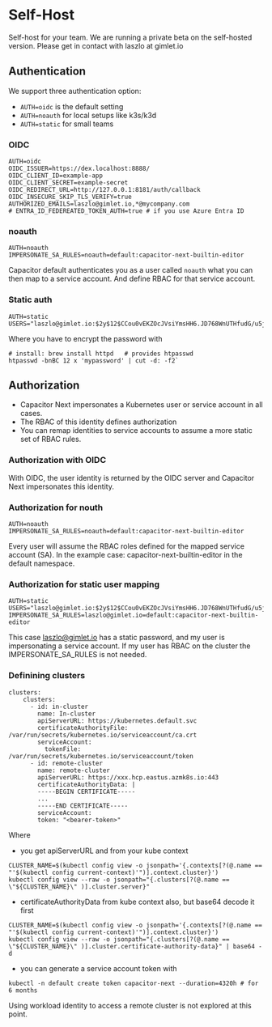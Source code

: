 # Self-Host

Self-host for your team. We are running a private beta on the self-hosted version. Please get in contact with laszlo at gimlet.io

## Authentication

We support three authentication option:
- `AUTH=oidc` is the default setting
- `AUTH=noauth` for local setups like k3s/k3d
- `AUTH=static` for small teams

### OIDC

```
AUTH=oidc
OIDC_ISSUER=https://dex.localhost:8888/
OIDC_CLIENT_ID=example-app
OIDC_CLIENT_SECRET=example-secret
OIDC_REDIRECT_URL=http://127.0.0.1:8181/auth/callback
OIDC_INSECURE_SKIP_TLS_VERIFY=true
AUTHORIZED_EMAILS=laszlo@gimlet.io,*@mycompany.com
# ENTRA_ID_FEDEREATED_TOKEN_AUTH=true # if you use Azure Entra ID
```

### noauth

```
AUTH=noauth
IMPERSONATE_SA_RULES=noauth=default:capacitor-next-builtin-editor
```

Capacitor default authenticates you as a user called `noauth` what you can then map to a service account. And define RBAC for that service account.

### Static auth

```
AUTH=static
USERS="laszlo@gimlet.io:$2y$12$CCou0vEKZOcJVsiYmsHH6.JD768WnUTHfudG/u5jWjNcAzgItdbgG"
```

Where you have to encrypt the password with

```
# install: brew install httpd   # provides htpasswd
htpasswd -bnBC 12 x 'mypassword' | cut -d: -f2`
```

## Authorization

- Capacitor Next impersonates a Kubernetes user or service account in all cases.
- The RBAC of this identity defines authorization
- You can remap identities to service accounts to assume a more static set of RBAC rules.

### Authorization with OIDC

With OIDC, the user identity is returned by the OIDC server and Capacitor Next impersonates this identity.

### Authorization for nouth

```
AUTH=noauth
IMPERSONATE_SA_RULES=noauth=default:capacitor-next-builtin-editor
```

Every user will assume the RBAC roles defined for the mapped service account (SA). In the example case: capacitor-next-builtin-editor in the default namespace.

### Authorization for static user mapping

```
AUTH=static
USERS="laszlo@gimlet.io:$2y$12$CCou0vEKZOcJVsiYmsHH6.JD768WnUTHfudG/u5jWjNcAzgItdbgG[,anotheruser:password]"
IMPERSONATE_SA_RULES=laszlo@gimlet.io=default:capacitor-next-builtin-editor
```

This case laszlo@gimlet.io has a static password, and my user is impersonating a service account. If my user has RBAC on the cluster the IMPERSONATE_SA_RULES is not needed.

### Definining clusters

```
clusters:
    clusters:
      - id: in-cluster
        name: In-cluster
        apiServerURL: https://kubernetes.default.svc
        certificateAuthorityFile: /var/run/secrets/kubernetes.io/serviceaccount/ca.crt
        serviceAccount:
          tokenFile: /var/run/secrets/kubernetes.io/serviceaccount/token
      - id: remote-cluster
        name: remote-cluster
        apiServerURL: https://xxx.hcp.eastus.azmk8s.io:443
        certificateAuthorityData: |
        -----BEGIN CERTIFICATE-----
        ...
        -----END CERTIFICATE-----
        serviceAccount:
        token: "<bearer-token>"
```

Where
- you get apiServerURL and from your kube context
```
CLUSTER_NAME=$(kubectl config view -o jsonpath='{.contexts[?(@.name == "'$(kubectl config current-context)'")].context.cluster}')
kubectl config view --raw -o jsonpath="{.clusters[?(@.name == \"${CLUSTER_NAME}\" )].cluster.server}"
```
- certificateAuthorityData from kube context also, but base64 decode it first
```
CLUSTER_NAME=$(kubectl config view -o jsonpath='{.contexts[?(@.name == "'$(kubectl config current-context)'")].context.cluster}')
kubectl config view --raw -o jsonpath="{.clusters[?(@.name == \"${CLUSTER_NAME}\" )].cluster.certificate-authority-data}" | base64 -d
```
- you can generate a service account token with
```
kubectl -n default create token capacitor-next --duration=4320h # for 6 months
```

Using workload identity to access a remote cluster is not explored at this point.
